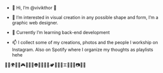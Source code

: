 - 👋 Hi, I’m @vivikthor 🧙

- 🚀 I’m interested in visual creation in any possible shape and form, I’m a graphic web designer.
- 🌱 Currently I’m learning back-end development 
- 📫 I collect some of my creations, photos and the people I workship on Instagram.
      Also on Spotify where I organize my thoughts as playlists hehe
      


💫🧝🌍🌐🐇🎮🏴‍☠️🎨👽🌚🍕🎈👾🏕🦠🌞🍄♊️🦊🧑‍🚀📷🤖🐸
<!---
vivikthor/vivikthor is a ✨ special ✨ repository because its `README.md` (this file) appears on your GitHub profile.
You can click the Preview link to take a look at your changes.
--->
